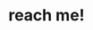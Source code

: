 ---
active: true
weight: 50

headless: true
title: reach me!
subtitle: ""

# Automatically link email and phone?
autolink: false

# Email form provider
#   0: Disable email form
#   1: Netlify (requires that the site is hosted by Netlify)
#   2: formspree.io
email_form: 2

widget: contact
---